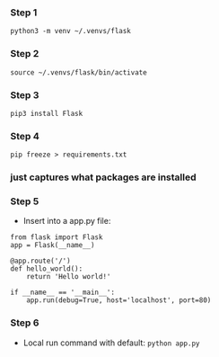 ### Step 1
`python3 -m venv ~/.venvs/flask`

### Step 2
`source ~/.venvs/flask/bin/activate`

### Step 3
`pip3 install Flask`
<!-- `pip install Flask gunicorn` -->

### Step 4
`pip freeze > requirements.txt`
### just captures what packages are installed
### Step 5
- Insert into a app.py file: 
```
from flask import Flask
app = Flask(__name__)

@app.route('/')
def hello_world():
    return 'Hello world!'

if __name__ == '__main__':
    app.run(debug=True, host='localhost', port=80)
```

### Step 6
- Local run command with default: 
`python app.py` 
